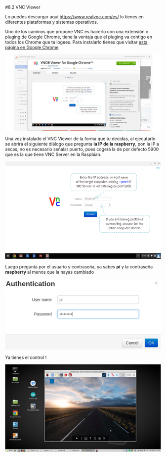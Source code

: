 #8.2 VNC Viewer

Lo puedes descargar aquí https://www.realvnc.com/es/ lo tienes en diferentes plataformas y sistemas operativos.

Uno de los caminos que propone VNC es hacerlo con una extensión o pluging de Google Chrome, tiene la ventaja que el pluging va contigo en todos los Chrome que te logees. Para instalarlo tienes que visitar [esta página en Google Chrome](https://chrome.google.com/webstore/detail/vnc%C2%AE-viewer-for-google-ch/iabmpiboiopbgfabjmgeedhcmjenhbla) 

![](/assets/vnc-chrome.jpg)

Una vez instalado el VNC Viewer de la forma que tu decidas, al ejecutarlo se abrirá el siguiente diálogo que pregunta **la IP de la raspberry**, pon la IP a secas, no es necesario señalar puerto, pues cogerá la de por defecto 5900 que es la que tiene VNC Server en la Raspbian.

![](/assets/vnc1.png)

Luego pregunta por el usuario y contraseña, ya sabes **pi** y la contraseña **raspberry** al menos que la hayas cambiado

![](/assets/Selection_039.png)

Ya tienes el control !

![](/assets/vnc-activar.jpg)


